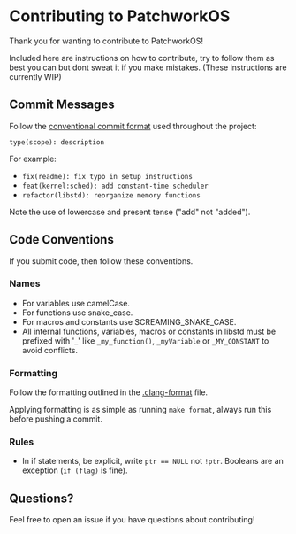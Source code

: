 # Contributing to PatchworkOS

Thank you for wanting to contribute to PatchworkOS!

Included here are instructions on how to contribute, try to follow them as best you can but dont sweat it if you make mistakes. (These instructions are currently WIP)

## Commit Messages

Follow the [conventional commit format](https://www.conventionalcommits.org/en/v1.0.0/) used throughout the project:
```
type(scope): description
```

For example:
- `fix(readme): fix typo in setup instructions`
- `feat(kernel:sched): add constant-time scheduler`
- `refactor(libstd): reorganize memory functions`

Note the use of lowercase and present tense ("add" not "added").

## Code Conventions

If you submit code, then follow these conventions.

### Names

- For variables use camelCase.
- For functions use snake_case.
- For macros and constants use SCREAMING_SNAKE_CASE.
- All internal functions, variables, macros or constants in libstd must be prefixed with '_' like `_my_function()`, `_myVariable` or `_MY_CONSTANT` to avoid conflicts.

### Formatting

Follow the formatting outlined in the [.clang-format](https://github.com/KaiNorberg/PatchworkOS/blob/main/.clang-format) file. 

Applying formatting is as simple as running `make format`, always run this before pushing a commit.

### Rules

- In if statements, be explicit, write `ptr == NULL` not `!ptr`. Booleans are an exception (`if (flag)` is fine).

## Questions?

Feel free to open an issue if you have questions about contributing!
